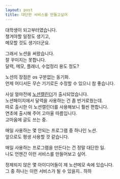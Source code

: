 ```yaml
---
layout: post
title: 대단한 서비스를 만들고싶어
---
```


대학생이 되고부터였습니다.  
챙겨야할 일정도 생기고,  
메모할 것도 생기더군요.  

그래서 노션을 써왔습니다.  
잘 꾸미지는 못합니다.  
달력, 메모, 플래너, 수업정리 용도 정도?  

노션의 장점은 os 구분없는 동기화.  
언제 어디서든 무슨 기기로든 수정할 수 있으니 참 좋습니다.

사실 얼마전에 [노션캘린더](https://www.notion.so/ko-kr/product/calendar)가 출시되었습니다.  
노션페이지에서 달력을 사용하는 건 좀 번거로웠는데.  
따로 출시한 이 노션캘린더를 사용해보니 훨씬 편합니다.  
연초에 출시해 주어 고마울 따름입니다.  
고마움에 글도 쓰는 중.  

매일 사용하는 몇 안되는 프로그램 중 하나인 노션.  
앞으로도 평생 사용할 것 같습니다.  

매일 사용하는 프로그램을 만든다는 건 정말 대단한 일.  
나도 언젠간 이런 서비스를 만들어보고 싶어.  

정제되지 않은 몇 아이디어들이 제 노션메모 속에 있습니다.  
그 중 하나는 이런 서비스가 될 수 있을지.. 하하  
